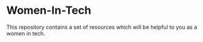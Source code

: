 # Women-In-Tech
This repository contains a set of resources which will be helpful to you as a women in tech. 

